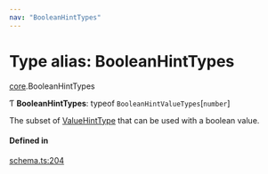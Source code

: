 ```yaml
---
nav: "BooleanHintTypes"
---
```

# Type alias: BooleanHintTypes

[core](../modules/core.md).BooleanHintTypes

Ƭ **BooleanHintTypes**: typeof `BooleanHintValueTypes`[`number`]

The subset of [ValueHintType](../enums/core.ValueHintType.md) that can be used with a boolean value.

#### Defined in

[schema.ts:204](https://github.com/coda/packs-sdk/blob/main/schema.ts#L204)
